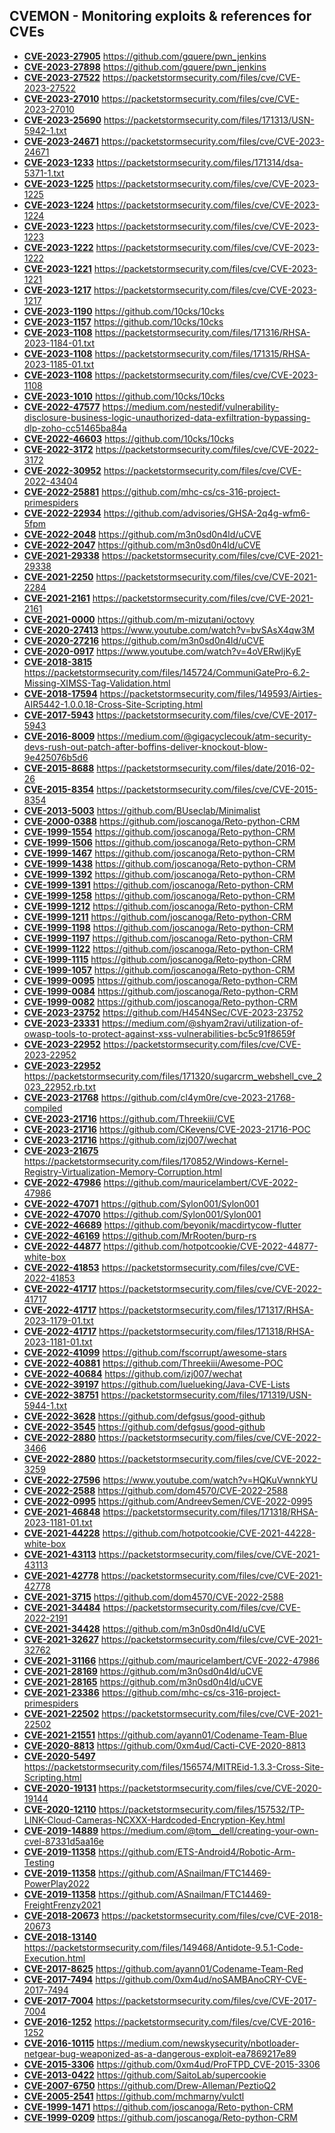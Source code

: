 ## CVEMON - Monitoring exploits & references for CVEs
- **[CVE-2023-27905](https://in.scanfactory.io/cvemon/CVE-2023-27905.html)** https://github.com/gquere/pwn_jenkins
- **[CVE-2023-27898](https://in.scanfactory.io/cvemon/CVE-2023-27898.html)** https://github.com/gquere/pwn_jenkins
- **[CVE-2023-27522](https://in.scanfactory.io/cvemon/CVE-2023-27522.html)** https://packetstormsecurity.com/files/cve/CVE-2023-27522
- **[CVE-2023-27010](https://in.scanfactory.io/cvemon/CVE-2023-27010.html)** https://packetstormsecurity.com/files/cve/CVE-2023-27010
- **[CVE-2023-25690](https://in.scanfactory.io/cvemon/CVE-2023-25690.html)** https://packetstormsecurity.com/files/171313/USN-5942-1.txt
- **[CVE-2023-24671](https://in.scanfactory.io/cvemon/CVE-2023-24671.html)** https://packetstormsecurity.com/files/cve/CVE-2023-24671
- **[CVE-2023-1233](https://in.scanfactory.io/cvemon/CVE-2023-1233.html)** https://packetstormsecurity.com/files/171314/dsa-5371-1.txt
- **[CVE-2023-1225](https://in.scanfactory.io/cvemon/CVE-2023-1225.html)** https://packetstormsecurity.com/files/cve/CVE-2023-1225
- **[CVE-2023-1224](https://in.scanfactory.io/cvemon/CVE-2023-1224.html)** https://packetstormsecurity.com/files/cve/CVE-2023-1224
- **[CVE-2023-1223](https://in.scanfactory.io/cvemon/CVE-2023-1223.html)** https://packetstormsecurity.com/files/cve/CVE-2023-1223
- **[CVE-2023-1222](https://in.scanfactory.io/cvemon/CVE-2023-1222.html)** https://packetstormsecurity.com/files/cve/CVE-2023-1222
- **[CVE-2023-1221](https://in.scanfactory.io/cvemon/CVE-2023-1221.html)** https://packetstormsecurity.com/files/cve/CVE-2023-1221
- **[CVE-2023-1217](https://in.scanfactory.io/cvemon/CVE-2023-1217.html)** https://packetstormsecurity.com/files/cve/CVE-2023-1217
- **[CVE-2023-1190](https://in.scanfactory.io/cvemon/CVE-2023-1190.html)** https://github.com/10cks/10cks
- **[CVE-2023-1157](https://in.scanfactory.io/cvemon/CVE-2023-1157.html)** https://github.com/10cks/10cks
- **[CVE-2023-1108](https://in.scanfactory.io/cvemon/CVE-2023-1108.html)** https://packetstormsecurity.com/files/171316/RHSA-2023-1184-01.txt
- **[CVE-2023-1108](https://in.scanfactory.io/cvemon/CVE-2023-1108.html)** https://packetstormsecurity.com/files/171315/RHSA-2023-1185-01.txt
- **[CVE-2023-1108](https://in.scanfactory.io/cvemon/CVE-2023-1108.html)** https://packetstormsecurity.com/files/cve/CVE-2023-1108
- **[CVE-2023-1010](https://in.scanfactory.io/cvemon/CVE-2023-1010.html)** https://github.com/10cks/10cks
- **[CVE-2022-47577](https://in.scanfactory.io/cvemon/CVE-2022-47577.html)** https://medium.com/nestedif/vulnerability-disclosure-business-logic-unauthorized-data-exfiltration-bypassing-dlp-zoho-cc51465ba84a
- **[CVE-2022-46603](https://in.scanfactory.io/cvemon/CVE-2022-46603.html)** https://github.com/10cks/10cks
- **[CVE-2022-3172](https://in.scanfactory.io/cvemon/CVE-2022-3172.html)** https://packetstormsecurity.com/files/cve/CVE-2022-3172
- **[CVE-2022-30952](https://in.scanfactory.io/cvemon/CVE-2022-30952.html)** https://packetstormsecurity.com/files/cve/CVE-2022-43404
- **[CVE-2022-25881](https://in.scanfactory.io/cvemon/CVE-2022-25881.html)** https://github.com/mhc-cs/cs-316-project-primespiders
- **[CVE-2022-22934](https://in.scanfactory.io/cvemon/CVE-2022-22934.html)** https://github.com/advisories/GHSA-2q4g-wfm6-5fpm
- **[CVE-2022-2048](https://in.scanfactory.io/cvemon/CVE-2022-2048.html)** https://github.com/m3n0sd0n4ld/uCVE
- **[CVE-2022-2047](https://in.scanfactory.io/cvemon/CVE-2022-2047.html)** https://github.com/m3n0sd0n4ld/uCVE
- **[CVE-2021-29338](https://in.scanfactory.io/cvemon/CVE-2021-29338.html)** https://packetstormsecurity.com/files/cve/CVE-2021-29338
- **[CVE-2021-2250](https://in.scanfactory.io/cvemon/CVE-2021-2250.html)** https://packetstormsecurity.com/files/cve/CVE-2021-2284
- **[CVE-2021-2161](https://in.scanfactory.io/cvemon/CVE-2021-2161.html)** https://packetstormsecurity.com/files/cve/CVE-2021-2161
- **[CVE-2021-0000](https://in.scanfactory.io/cvemon/CVE-2021-0000.html)** https://github.com/m-mizutani/octovy
- **[CVE-2020-27413](https://in.scanfactory.io/cvemon/CVE-2020-27413.html)** https://www.youtube.com/watch?v=bvSAsX4qw3M
- **[CVE-2020-27216](https://in.scanfactory.io/cvemon/CVE-2020-27216.html)** https://github.com/m3n0sd0n4ld/uCVE
- **[CVE-2020-0917](https://in.scanfactory.io/cvemon/CVE-2020-0917.html)** https://www.youtube.com/watch?v=4oVERwljKyE
- **[CVE-2018-3815](https://in.scanfactory.io/cvemon/CVE-2018-3815.html)** https://packetstormsecurity.com/files/145724/CommuniGatePro-6.2-Missing-XIMSS-Tag-Validation.html
- **[CVE-2018-17594](https://in.scanfactory.io/cvemon/CVE-2018-17594.html)** https://packetstormsecurity.com/files/149593/Airties-AIR5442-1.0.0.18-Cross-Site-Scripting.html
- **[CVE-2017-5943](https://in.scanfactory.io/cvemon/CVE-2017-5943.html)** https://packetstormsecurity.com/files/cve/CVE-2017-5943
- **[CVE-2016-8009](https://in.scanfactory.io/cvemon/CVE-2016-8009.html)** https://medium.com/@gigacyclecouk/atm-security-devs-rush-out-patch-after-boffins-deliver-knockout-blow-9e425076b5d6
- **[CVE-2015-8688](https://in.scanfactory.io/cvemon/CVE-2015-8688.html)** https://packetstormsecurity.com/files/date/2016-02-26
- **[CVE-2015-8354](https://in.scanfactory.io/cvemon/CVE-2015-8354.html)** https://packetstormsecurity.com/files/cve/CVE-2015-8354
- **[CVE-2013-5003](https://in.scanfactory.io/cvemon/CVE-2013-5003.html)** https://github.com/BUseclab/Minimalist
- **[CVE-2000-0388](https://in.scanfactory.io/cvemon/CVE-2000-0388.html)** https://github.com/joscanoga/Reto-python-CRM
- **[CVE-1999-1554](https://in.scanfactory.io/cvemon/CVE-1999-1554.html)** https://github.com/joscanoga/Reto-python-CRM
- **[CVE-1999-1506](https://in.scanfactory.io/cvemon/CVE-1999-1506.html)** https://github.com/joscanoga/Reto-python-CRM
- **[CVE-1999-1467](https://in.scanfactory.io/cvemon/CVE-1999-1467.html)** https://github.com/joscanoga/Reto-python-CRM
- **[CVE-1999-1438](https://in.scanfactory.io/cvemon/CVE-1999-1438.html)** https://github.com/joscanoga/Reto-python-CRM
- **[CVE-1999-1392](https://in.scanfactory.io/cvemon/CVE-1999-1392.html)** https://github.com/joscanoga/Reto-python-CRM
- **[CVE-1999-1391](https://in.scanfactory.io/cvemon/CVE-1999-1391.html)** https://github.com/joscanoga/Reto-python-CRM
- **[CVE-1999-1258](https://in.scanfactory.io/cvemon/CVE-1999-1258.html)** https://github.com/joscanoga/Reto-python-CRM
- **[CVE-1999-1212](https://in.scanfactory.io/cvemon/CVE-1999-1212.html)** https://github.com/joscanoga/Reto-python-CRM
- **[CVE-1999-1211](https://in.scanfactory.io/cvemon/CVE-1999-1211.html)** https://github.com/joscanoga/Reto-python-CRM
- **[CVE-1999-1198](https://in.scanfactory.io/cvemon/CVE-1999-1198.html)** https://github.com/joscanoga/Reto-python-CRM
- **[CVE-1999-1197](https://in.scanfactory.io/cvemon/CVE-1999-1197.html)** https://github.com/joscanoga/Reto-python-CRM
- **[CVE-1999-1122](https://in.scanfactory.io/cvemon/CVE-1999-1122.html)** https://github.com/joscanoga/Reto-python-CRM
- **[CVE-1999-1115](https://in.scanfactory.io/cvemon/CVE-1999-1115.html)** https://github.com/joscanoga/Reto-python-CRM
- **[CVE-1999-1057](https://in.scanfactory.io/cvemon/CVE-1999-1057.html)** https://github.com/joscanoga/Reto-python-CRM
- **[CVE-1999-0095](https://in.scanfactory.io/cvemon/CVE-1999-0095.html)** https://github.com/joscanoga/Reto-python-CRM
- **[CVE-1999-0084](https://in.scanfactory.io/cvemon/CVE-1999-0084.html)** https://github.com/joscanoga/Reto-python-CRM
- **[CVE-1999-0082](https://in.scanfactory.io/cvemon/CVE-1999-0082.html)** https://github.com/joscanoga/Reto-python-CRM
- **[CVE-2023-23752](https://in.scanfactory.io/cvemon/CVE-2023-23752.html)** https://github.com/H454NSec/CVE-2023-23752
- **[CVE-2023-23331](https://in.scanfactory.io/cvemon/CVE-2023-23331.html)** https://medium.com/@shyam2ravi/utilization-of-owasp-tools-to-protect-against-xss-vulnerabilities-bc5c91f8659f
- **[CVE-2023-22952](https://in.scanfactory.io/cvemon/CVE-2023-22952.html)** https://packetstormsecurity.com/files/cve/CVE-2023-22952
- **[CVE-2023-22952](https://in.scanfactory.io/cvemon/CVE-2023-22952.html)** https://packetstormsecurity.com/files/171320/sugarcrm_webshell_cve_2023_22952.rb.txt
- **[CVE-2023-21768](https://in.scanfactory.io/cvemon/CVE-2023-21768.html)** https://github.com/cl4ym0re/cve-2023-21768-compiled
- **[CVE-2023-21716](https://in.scanfactory.io/cvemon/CVE-2023-21716.html)** https://github.com/Threekiii/CVE
- **[CVE-2023-21716](https://in.scanfactory.io/cvemon/CVE-2023-21716.html)** https://github.com/CKevens/CVE-2023-21716-POC
- **[CVE-2023-21716](https://in.scanfactory.io/cvemon/CVE-2023-21716.html)** https://github.com/izj007/wechat
- **[CVE-2023-21675](https://in.scanfactory.io/cvemon/CVE-2023-21675.html)** https://packetstormsecurity.com/files/170852/Windows-Kernel-Registry-Virtualization-Memory-Corruption.html
- **[CVE-2022-47986](https://in.scanfactory.io/cvemon/CVE-2022-47986.html)** https://github.com/mauricelambert/CVE-2022-47986
- **[CVE-2022-47071](https://in.scanfactory.io/cvemon/CVE-2022-47071.html)** https://github.com/Sylon001/Sylon001
- **[CVE-2022-47070](https://in.scanfactory.io/cvemon/CVE-2022-47070.html)** https://github.com/Sylon001/Sylon001
- **[CVE-2022-46689](https://in.scanfactory.io/cvemon/CVE-2022-46689.html)** https://github.com/beyonik/macdirtycow-flutter
- **[CVE-2022-46169](https://in.scanfactory.io/cvemon/CVE-2022-46169.html)** https://github.com/MrRooten/burp-rs
- **[CVE-2022-44877](https://in.scanfactory.io/cvemon/CVE-2022-44877.html)** https://github.com/hotpotcookie/CVE-2022-44877-white-box
- **[CVE-2022-41853](https://in.scanfactory.io/cvemon/CVE-2022-41853.html)** https://packetstormsecurity.com/files/cve/CVE-2022-41853
- **[CVE-2022-41717](https://in.scanfactory.io/cvemon/CVE-2022-41717.html)** https://packetstormsecurity.com/files/cve/CVE-2022-41717
- **[CVE-2022-41717](https://in.scanfactory.io/cvemon/CVE-2022-41717.html)** https://packetstormsecurity.com/files/171317/RHSA-2023-1179-01.txt
- **[CVE-2022-41717](https://in.scanfactory.io/cvemon/CVE-2022-41717.html)** https://packetstormsecurity.com/files/171318/RHSA-2023-1181-01.txt
- **[CVE-2022-41099](https://in.scanfactory.io/cvemon/CVE-2022-41099.html)** https://github.com/fscorrupt/awesome-stars
- **[CVE-2022-40881](https://in.scanfactory.io/cvemon/CVE-2022-40881.html)** https://github.com/Threekiii/Awesome-POC
- **[CVE-2022-40684](https://in.scanfactory.io/cvemon/CVE-2022-40684.html)** https://github.com/izj007/wechat
- **[CVE-2022-39197](https://in.scanfactory.io/cvemon/CVE-2022-39197.html)** https://github.com/luelueking/Java-CVE-Lists
- **[CVE-2022-38751](https://in.scanfactory.io/cvemon/CVE-2022-38751.html)** https://packetstormsecurity.com/files/171319/USN-5944-1.txt
- **[CVE-2022-3628](https://in.scanfactory.io/cvemon/CVE-2022-3628.html)** https://github.com/defgsus/good-github
- **[CVE-2022-3545](https://in.scanfactory.io/cvemon/CVE-2022-3545.html)** https://github.com/defgsus/good-github
- **[CVE-2022-2880](https://in.scanfactory.io/cvemon/CVE-2022-2880.html)** https://packetstormsecurity.com/files/cve/CVE-2022-3466
- **[CVE-2022-2880](https://in.scanfactory.io/cvemon/CVE-2022-2880.html)** https://packetstormsecurity.com/files/cve/CVE-2022-3259
- **[CVE-2022-27596](https://in.scanfactory.io/cvemon/CVE-2022-27596.html)** https://www.youtube.com/watch?v=HQKuVwnnkYU
- **[CVE-2022-2588](https://in.scanfactory.io/cvemon/CVE-2022-2588.html)** https://github.com/dom4570/CVE-2022-2588
- **[CVE-2022-0995](https://in.scanfactory.io/cvemon/CVE-2022-0995.html)** https://github.com/AndreevSemen/CVE-2022-0995
- **[CVE-2021-46848](https://in.scanfactory.io/cvemon/CVE-2021-46848.html)** https://packetstormsecurity.com/files/171318/RHSA-2023-1181-01.txt
- **[CVE-2021-44228](https://in.scanfactory.io/cvemon/CVE-2021-44228.html)** https://github.com/hotpotcookie/CVE-2021-44228-white-box
- **[CVE-2021-43113](https://in.scanfactory.io/cvemon/CVE-2021-43113.html)** https://packetstormsecurity.com/files/cve/CVE-2021-43113
- **[CVE-2021-42778](https://in.scanfactory.io/cvemon/CVE-2021-42778.html)** https://packetstormsecurity.com/files/cve/CVE-2021-42778
- **[CVE-2021-3715](https://in.scanfactory.io/cvemon/CVE-2021-3715.html)** https://github.com/dom4570/CVE-2022-2588
- **[CVE-2021-34484](https://in.scanfactory.io/cvemon/CVE-2021-34484.html)** https://packetstormsecurity.com/files/cve/CVE-2022-2191
- **[CVE-2021-34428](https://in.scanfactory.io/cvemon/CVE-2021-34428.html)** https://github.com/m3n0sd0n4ld/uCVE
- **[CVE-2021-32627](https://in.scanfactory.io/cvemon/CVE-2021-32627.html)** https://packetstormsecurity.com/files/cve/CVE-2021-32762
- **[CVE-2021-31166](https://in.scanfactory.io/cvemon/CVE-2021-31166.html)** https://github.com/mauricelambert/CVE-2022-47986
- **[CVE-2021-28169](https://in.scanfactory.io/cvemon/CVE-2021-28169.html)** https://github.com/m3n0sd0n4ld/uCVE
- **[CVE-2021-28165](https://in.scanfactory.io/cvemon/CVE-2021-28165.html)** https://github.com/m3n0sd0n4ld/uCVE
- **[CVE-2021-23386](https://in.scanfactory.io/cvemon/CVE-2021-23386.html)** https://github.com/mhc-cs/cs-316-project-primespiders
- **[CVE-2021-22502](https://in.scanfactory.io/cvemon/CVE-2021-22502.html)** https://packetstormsecurity.com/files/cve/CVE-2021-22502
- **[CVE-2021-21551](https://in.scanfactory.io/cvemon/CVE-2021-21551.html)** https://github.com/ayann01/Codename-Team-Blue
- **[CVE-2020-8813](https://in.scanfactory.io/cvemon/CVE-2020-8813.html)** https://github.com/0xm4ud/Cacti-CVE-2020-8813
- **[CVE-2020-5497](https://in.scanfactory.io/cvemon/CVE-2020-5497.html)** https://packetstormsecurity.com/files/156574/MITREid-1.3.3-Cross-Site-Scripting.html
- **[CVE-2020-19131](https://in.scanfactory.io/cvemon/CVE-2020-19131.html)** https://packetstormsecurity.com/files/cve/CVE-2020-19144
- **[CVE-2020-12110](https://in.scanfactory.io/cvemon/CVE-2020-12110.html)** https://packetstormsecurity.com/files/157532/TP-LINK-Cloud-Cameras-NCXXX-Hardcoded-Encryption-Key.html
- **[CVE-2019-14889](https://in.scanfactory.io/cvemon/CVE-2019-14889.html)** https://medium.com/@tom__dell/creating-your-own-cvel-87331d5aa16e
- **[CVE-2019-11358](https://in.scanfactory.io/cvemon/CVE-2019-11358.html)** https://github.com/ETS-Android4/Robotic-Arm-Testing
- **[CVE-2019-11358](https://in.scanfactory.io/cvemon/CVE-2019-11358.html)** https://github.com/ASnailman/FTC14469-PowerPlay2022
- **[CVE-2019-11358](https://in.scanfactory.io/cvemon/CVE-2019-11358.html)** https://github.com/ASnailman/FTC14469-FreightFrenzy2021
- **[CVE-2018-20673](https://in.scanfactory.io/cvemon/CVE-2018-20673.html)** https://packetstormsecurity.com/files/cve/CVE-2018-20673
- **[CVE-2018-13140](https://in.scanfactory.io/cvemon/CVE-2018-13140.html)** https://packetstormsecurity.com/files/149468/Antidote-9.5.1-Code-Execution.html
- **[CVE-2017-8625](https://in.scanfactory.io/cvemon/CVE-2017-8625.html)** https://github.com/ayann01/Codename-Team-Red
- **[CVE-2017-7494](https://in.scanfactory.io/cvemon/CVE-2017-7494.html)** https://github.com/0xm4ud/noSAMBAnoCRY-CVE-2017-7494
- **[CVE-2017-7004](https://in.scanfactory.io/cvemon/CVE-2017-7004.html)** https://packetstormsecurity.com/files/cve/CVE-2017-7004
- **[CVE-2016-1252](https://in.scanfactory.io/cvemon/CVE-2016-1252.html)** https://packetstormsecurity.com/files/cve/CVE-2016-1252
- **[CVE-2016-10115](https://in.scanfactory.io/cvemon/CVE-2016-10115.html)** https://medium.com/newskysecurity/nbotloader-netgear-bug-weaponized-as-a-dangerous-exploit-ea7869217e89
- **[CVE-2015-3306](https://in.scanfactory.io/cvemon/CVE-2015-3306.html)** https://github.com/0xm4ud/ProFTPD_CVE-2015-3306
- **[CVE-2013-0422](https://in.scanfactory.io/cvemon/CVE-2013-0422.html)** https://github.com/SaitoLab/supercookie
- **[CVE-2007-6750](https://in.scanfactory.io/cvemon/CVE-2007-6750.html)** https://github.com/Drew-Alleman/PeztioQ2
- **[CVE-2005-2541](https://in.scanfactory.io/cvemon/CVE-2005-2541.html)** https://github.com/mchmarny/vulctl
- **[CVE-1999-1471](https://in.scanfactory.io/cvemon/CVE-1999-1471.html)** https://github.com/joscanoga/Reto-python-CRM
- **[CVE-1999-0209](https://in.scanfactory.io/cvemon/CVE-1999-0209.html)** https://github.com/joscanoga/Reto-python-CRM
